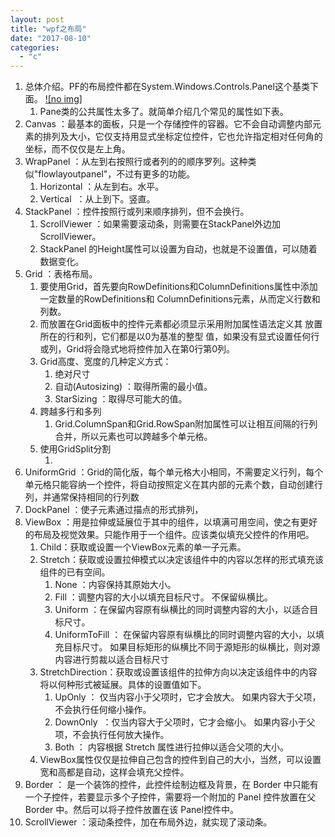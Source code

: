 ```yaml
---
layout: post
title: "wpf之布局"
date: "2017-08-10"
categories: 
  - "c"
---
```


1. 总体介绍。PF的布局控件都在System.Windows.Controls.Panel这个基类下面。 [![no img]](http://127.0.0.1/wp-content/uploads/2017/08/301030312199497.png)
    1. Pane类的公共属性太多了。就简单介绍几个常见的属性如下表。
2. Canvas ：最基本的面板，只是一个存储控件的容器。它不会自动调整内部元素的排列及大小，它仅支持用显式坐标定位控件，它也允许指定相对任何角的坐标，而不仅仅是左上角。
3. WrapPanel ：从左到右按照行或者列的的顺序罗列。这种类似"flowlayoutpanel"，不过有更多的功能。
    1. Horizontal ：从左到右。水平。
    2. Vertical  ：从上到下。竖直。
4. StackPanel ：控件按照行或列来顺序排列，但不会换行。
    1. ScrollViewer ：如果需要滚动条，则需要在StackPanel外边加ScrollViewer。
    2. StackPanel 的Height属性可以设置为自动，也就是不设置值，可以随着数据变化。
5. Grid ：表格布局。
    1. 要使用Grid，首先要向RowDefinitions和ColumnDefinitions属性中添加一定数量的RowDefinitions和 ColumnDefinitions元素，从而定义行数和列数。
    2. 而放置在Grid面板中的控件元素都必须显示采用附加属性语法定义其 放置所在的行和列，它们都是以0为基准的整型 值，如果没有显式设置任何行或列，Grid将会隐式地将控件加入在第0行第0列。
    3. Grid高度、宽度的几种定义方式：
        1. 绝对尺寸
        2. 自动(Autosizing) ：取得所需的最小值。
        3. StarSizing ：取得尽可能大的值。
    4. 跨越多行和多列
        1. Grid.ColumnSpan和Grid.RowSpan附加属性可以让相互间隔的行列合并，所以元素也可以跨越多个单元格。
    5. 使用GridSplit分割
        1. <GridSplitter Height="6" VerticalAlignment="Stretch" HorizontalAlignment="Stretch" Grid.Row="2" Grid.Column="2"></GridSplitter>
6. UniformGrid ：Grid的简化版，每个单元格大小相同，不需要定义行列，每个单元格只能容纳一个控件，将自动按照定义在其内部的元素个数，自动创建行列，并通常保持相同的行列数
7. DockPanel ：使子元素通过描点的形式排列，
8. ViewBox ：用是拉伸或延展位于其中的组件，以填满可用空间，使之有更好的布局及视觉效果。只能作用于一个组件。应该类似填充父控件的作用吧。
    1. Child：获取或设置一个ViewBox元素的单一子元素。
    2. Stretch：获取或设置拉伸模式以决定该组件中的内容以怎样的形式填充该组件的已有空间。
        1. None ：内容保持其原始大小。
        2. Fill ：调整内容的大小以填充目标尺寸。 不保留纵横比。
        3. Uniform ：在保留内容原有纵横比的同时调整内容的大小，以适合目标尺寸。
        4. UniformToFill ： 在保留内容原有纵横比的同时调整内容的大小，以填充目标尺寸。 如果目标矩形的纵横比不同于源矩形的纵横比，则对源内容进行剪裁以适合目标尺寸
    3. StretchDirection：获取或设置该组件的拉伸方向以决定该组件中的内容将以何种形式被延展。具体的设置值如下。
        1. UpOnly ： 仅当内容小于父项时，它才会放大。 如果内容大于父项，不会执行任何缩小操作。
        2. DownOnly  ：仅当内容大于父项时，它才会缩小。 如果内容小于父项，不会执行任何放大操作。
        3. Both ： 内容根据 Stretch 属性进行拉伸以适合父项的大小。
    4. ViewBox属性仅仅是拉伸自己包含的控件到自己的大小，当然，可以设置宽和高都是自动，这样会填充父控件。
9. Border ： 是一个装饰的控件，此控件绘制边框及背景，在 Border 中只能有一个子控件，若要显示多个子控件，需要将一个附加的 Panel 控件放置在父 Border 中。然后可以将子控件放置在该 Panel控件中。
10. ScrollViewer ：滚动条控件，加在布局外边，就实现了滚动条。
